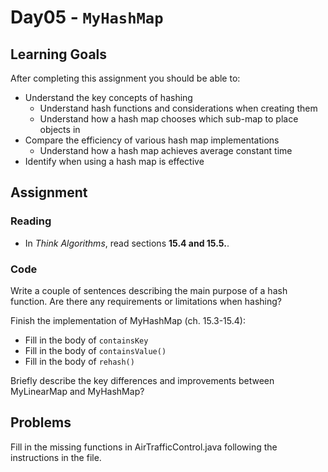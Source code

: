 # Day05 - `MyHashMap`

## Learning Goals

After completing this assignment you should be able to:
* Understand the key concepts of hashing
  * Understand hash functions and considerations when creating them
  * Understand how a hash map chooses which sub-map to place objects in
* Compare the efficiency of various hash map implementations
  * Understand how a hash map achieves average constant time
* Identify when using a hash map is effective

## Assignment

### Reading

- In *Think Algorithms*, read sections **15.4 and 15.5.**.

### Code

Write a couple of sentences describing the main purpose of a hash function.  Are there any requirements or limitations when hashing?

Finish the implementation of MyHashMap (ch. 15.3-15.4):
* Fill in the body of `containsKey`
* Fill in the body of `containsValue()`
* Fill in the body of `rehash()`

Briefly describe the key differences and improvements between MyLinearMap and MyHashMap?

## Problems

Fill in the missing functions in AirTrafficControl.java following the instructions in the file.
